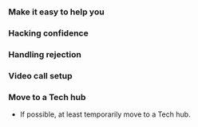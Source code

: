 ### Make it easy to help you

### Hacking confidence

### Handling rejection

### Video call setup

### Move to a Tech hub
- If possible, at least temporarily move to a Tech hub.